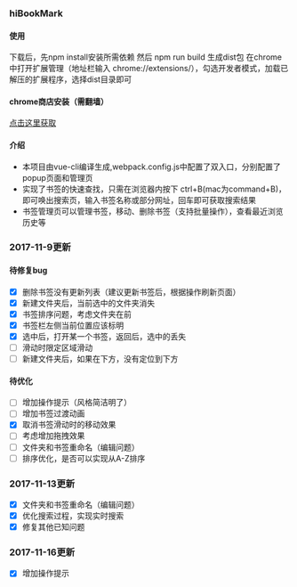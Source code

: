 ### hiBookMark
#### 使用
下载后，先npm install安装所需依赖
然后 npm run build 生成dist包
在chrome中打开扩展管理（地址栏输入 chrome://extensions/），勾选开发者模式，加载已解压的扩展程序，选择dist目录即可

#### chrome商店安装（需翻墙）
 [点击这里获取](https://chrome.google.com/webstore/detail/hibookmark/kimcgbcdngdnggfmkjdmmjceijnkcjmd?hl=zh-CN&gl=HK) 

#### 介绍
- 本项目由vue-cli编译生成,webpack.config.js中配置了双入口，分别配置了popup页面和管理页
- 实现了书签的快速查找，只需在浏览器内按下 ctrl+B(mac为command+B)，即可唤出搜索页，输入书签名称或部分网址，回车即可获取搜索结果
- 书签管理页可以管理书签，移动、删除书签（支持批量操作），查看最近浏览历史等

### 2017-11-9更新
#### 待修复bug
- [x] 删除书签没有更新列表（建议更新书签后，根据操作刷新页面）
- [x] 新建文件夹后，当前选中的文件夹消失
- [x] 书签排序问题，考虑文件夹在前
- [x] 书签栏左侧当前位置应该标明
- [x] 选中后，打开某一个书签，返回后，选中的丢失
- [ ] 滑动时限定区域滑动
- [ ] 新建文件夹后，如果在下方，没有定位到下方
#### 待优化
- [ ] 增加操作提示（风格简洁明了）
- [ ] 增加书签过渡动画
- [x] 取消书签滑动时的移动效果
- [ ] 考虑增加拖拽效果
- [ ] 文件夹和书签重命名（编辑问题）
- [ ] 排序优化，是否可以实现从A-Z排序

### 2017-11-13更新
- [x] 文件夹和书签重命名（编辑问题）
- [x] 优化搜索过程，实现实时搜索
- [x] 修复其他已知问题

### 2017-11-16更新
- [x] 增加操作提示